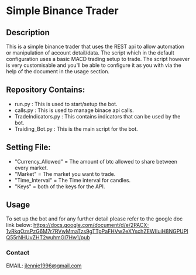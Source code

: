 # Simple Binance Trader

## Description
This is a simple binance trader that uses the REST api to allow automation or manipulation of account detail/data. The script which in the default configuration uses a basic MACD trading setup to trade. The script however is very customisable and you'll be able to configure it as you with via the help of the document in the usage section.


## Repository Contains:
- run.py : This is used to start/setup the bot.
- calls.py : This is used to manage binace api calls.
- TradeIndicators.py : This contains indicators that can be used by the bot.
- Traiding_Bot.py : This is the main script for the bot.

## Setting File:
- "Currency_Allowed" = The amount of btc allowed to share between every market.
- "Market" = The market you want to trade.
- "Time_Interval" = The Time interval for candles.
- "Keys" = both of the keys for the API.

## Usage
To set up the bot and for any further detail please refer to the google doc link below:
https://docs.google.com/document/d/e/2PACX-1vRkqOzsPzG6M7r7RVwMmaTzs9gTTpPaFHVw2eXYschZEWIIuiH8NGPUPlQ55rNHUvZHT2wuhmGI7Hw1/pub

### Contact
EMAIL: jlennie1996@gmail.com
